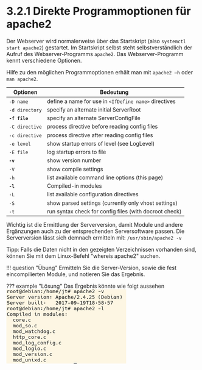 # 3.2.1 Direkte Programmoptionen für apache2

Der Webserver wird normalerweise über das Startskript (also `systemctl start apache2`) gestartet. Im Startskript selbst steht selbstverständlich der Aufruf des Webserver-Programms `apache2`. Das Webserver-Programm kennt verschiedene Optionen.

Hilfe zu den möglichen Programmoptionen erhält man mit `apache2 –h` oder `man apache2`.


| Optionen          | Bedeutung                                              |
|-------------------|--------------------------------------------------------|
| `-D name`         | define a name for use in `<IfDefine name>` directives |
| `-d directory`    | specify an alternate initial ServerRoot                |
| **`-f file`**        | specify an alternate ServerConfigFile                 |
| `-C directive`    | process directive before reading config files          |
| `-c directive`    | process directive after reading config files           |
| `-e level`        | show startup errors of level (see LogLevel)            |
| `-E file`         | log startup errors to file                             |
|**`-v`**             | show version number                                    |
| `-V`              | show compile settings                                  |
| `-h`              | list available command line options (this page)        |
|**`-l`**            | Compiled-in modules                                    |
| `-L`              | list available configuration directives                |
| `-S`              | show parsed settings (currently only vhost settings)   |
| `-t`              | run syntax check for config files (with docroot check) |


Wichtig ist die Ermittlung der Serverversion, damit Module und andere Ergänzungen auch zu der entsprechenden Serversoftware passen. Die Serverversion lässt sich demnach ermitteln mit: `/usr/sbin/apache2 -v`

Tipp: Falls die Daten nicht in den gezeigten Verzeichnissen vorhanden sind, können Sie mit dem Linux-Befehl "whereis apache2" suchen.

!!! question "Übung"
    Ermitteln Sie die Server-Version, sowie die fest eincompilierten Module, und notieren Sie das Ergebnis.

??? example "Lösung"
    Das Ergebnis könnte wie folgt aussehen
    ![Beispiel für die Ermittlung der Versionsnummer und der fest einkompilierten Apachemodule](media/Apache-2befehle.png)
